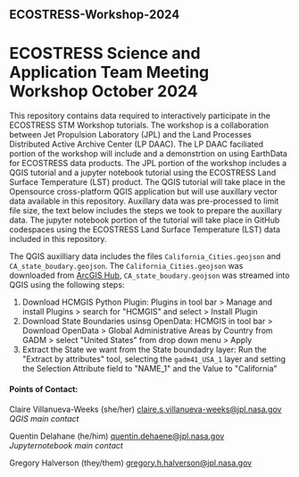## ECOSTRESS-Workshop-2024
# ECOSTRESS Science and Application Team Meeting Workshop October 2024

This repository contains data required to interactively participate in the ECOSTRESS STM Workshop tutorials. The workshop is a collaboration between Jet Propulsion Laboratory (JPL) and the Land Processes Distributed Active Archive Center (LP DAAC). The LP DAAC faciliated portion of the workshop will include and a demonstrtion on using EarthData for ECOSTRESS data products. The JPL portion of the workshop includes a QGIS tutorial and a jupyter notebook tutorial using the ECOSTRESS Land Surface Temperature (LST) product. The QGIS tutorial will take place in the Opensource cross-platform QGIS application but will use auxillary vector data available in this repository. Auxillary data was pre-processed to limit file size, the text below includes the steps we took to prepare the auxillary data. The jupyter notebook portion of the tutorial will take place in GitHub codespaces using the ECOSTRESS Land Surface Temperature (LST) data included in this repository.   

The QGIS auxilliary data includes the files `California_Cities.geojson` and `CA_state_boudary.geojson`. The `California_Cities.geojson` was downloaded from [ArcGIS Hub](https://hub.arcgis.com/datasets/06ce85b6fdf349d78c471d7c2ee8cb66_0/explore), `CA_state_boudary.geojson` was streamed into QGIS using the following steps: 
1. Download HCMGIS Python Plugin: Plugins in tool bar > Manage and install Plugins > search for "HCMGIS" and select > Install Plugin
2. Download State Boundaries usinsg OpenData: HCMGIS in tool bar > Download OpenData > Global Administrative Areas by Country from GADM > select "United States" from drop down menu > Apply
3. Extract the State we want from the State boundadry layer: Run the "Extract by attributes" tool, selecting the `gadm41_USA_1` layer and setting the Selection Attribute field to "NAME_1" and the Value to "California"

#### Points of Contact: 
Claire Villanueva-Weeks (she/her) [claire.s.villanueva-weeks@jpl.nasa.gov](mailto:claire.s.villanueva-weeks@jpl.nasa.gov)<br>
*QGIS main contact*

Quentin Delahane (he/him) [quentin.dehaene@jpl.nasa.gov](mailto:quentin.dehaene@jpl.nasa.gov)<br>
*Jupyternotebook main contact*

Gregory Halverson (they/them) [gregory.h.halverson@jpl.nasa.gov](mailto:gregory.h.halverson@jpl.nasa.gov)<br>



